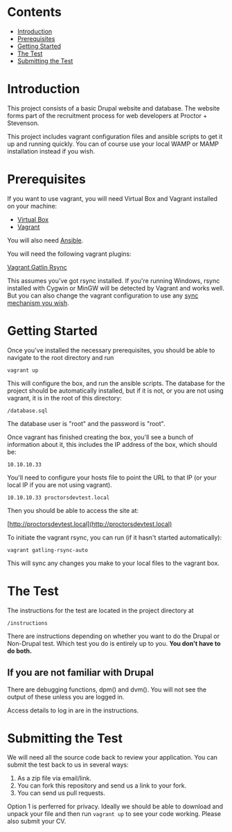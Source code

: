 # Contents

* [Introduction](#introduction)
* [Prerequisites](#prerequisites)
* [Getting Started](#getting-started)
* [The Test](#the-test)
* [Submitting the Test](#submitting)

<a name="introduction"></a>
# Introduction

This project consists of a basic Drupal website and database. The website forms part of the recruitment process for web developers at Proctor + Stevenson.

This project includes vagrant configuration files and ansible scripts to get it up and running quickly. You can of course use your local WAMP or MAMP installation instead if you wish.

<a name="prerequisites"></a>
# Prerequisites

If you want to use vagrant, you will need Virtual Box and Vagrant installed on your machine:

* [Virtual Box](https://www.virtualbox.org/)
* [Vagrant](https://www.vagrantup.com/downloads.html)

You will also need [Ansible](http://docs.ansible.com/ansible/intro_installation.html).

You will need the following vagrant plugins:

[Vagrant Gatlin Rsync](https://github.com/smerrill/vagrant-gatling-rsync)

This assumes you've got rsync installed. If you're running Windows, rsync installed with Cygwin or MinGW will be detected by Vagrant and works well. But you can also change the vagrant configuration to use any [sync mechanism you wish](https://www.vagrantup.com/docs/synced-folders/).

<a name="getting-started"></a>
# Getting Started

Once you've installed the necessary prerequisites, you should be able to navigate to the root directory and run

```
vagrant up
```

This will configure the box, and run the ansible scripts. The database for the project should be automatically installed, but if it is not, or you are not using vagrant, it is in the root of this directory:

```
/database.sql
```

The database user is "root" and the password is "root".

Once vagrant has finished creating the box, you'll see a bunch of information about it, this includes the IP address of the box, which should be:

```
10.10.10.33
```

You'll need to configure your hosts file to point the URL to that IP (or your local IP if you are not using vagrant).

```
10.10.10.33 proctorsdevtest.local
```

Then you should be able to access the site at:

[http://proctorsdevtest.local](http://proctorsdevtest.local)

To initiate the vagrant rsync, you can run (if it hasn't started automatically):

```
vagrant gatling-rsync-auto
```

This will sync any changes you make to your local files to the vagrant box.

<a name="the-test"></a>
# The Test

The instructions for the test are located in the project directory at

```
/instructions
```

There are instructions depending on whether you want to do the Drupal or Non-Drupal test. Which test you do is entirely up to you. **You don't have to do both.**


## If you are not familiar with Drupal

There are debugging functions, dpm() and dvm(). You will not see the output of these unless you are logged in. 

Access details to log in are in the instructions.

<a name="submitting"></a>
# Submitting the Test

We will need all the source code back to review your application. You can submit the test back to us in several ways:

1. As a zip file via email/link.
2. You can fork this repository and send us a link to your fork.
3. You can send us pull requests.

Option 1 is perferred for privacy. Ideally we should be able to download and unpack your file and then run `vagrant up` to see your code working. Please also submit your CV.
